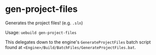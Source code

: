 # gen-project-files

Generates the project files! (e.g. `.sln`)

Usage: `uebuild gen-project-files`

This delegates down to the engine's `GenerateProjectFiles` batch script found at `<Engine>/Build/BatchFiles/GenerateProjectFiles.bat`.
